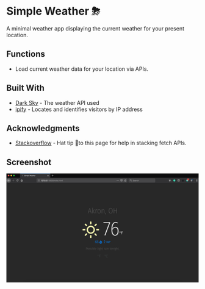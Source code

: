# Simple Weather ⛈

A minimal weather app displaying the current weather for your present location.

## Functions

* Load current weather data for your location via APIs.

## Built With

* [Dark Sky](https://darksky.net/dev) - The weather API used
* [ipify](https://www.ipify.org/) - Locates and identifies visitors by IP address

## Acknowledgments

* [Stackoverflow](https://stackoverflow.com/questions/40981040/using-a-fetch-inside-another-fetch-in-javascript) - Hat tip 🎩to this page for help in stacking fetch APIs.

## Screenshot
![screenshot of app](https://github.com/michellejanosi/local-weather/blob/master/img/simple-weather.png "Weather App Screenshot")